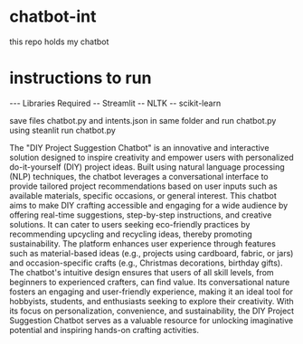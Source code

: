 # chatbot-int
this repo holds my chatbot
# instructions to run 
  --- Libraries Required
      -- Streamlit
      -- NLTK
      -- scikit-learn

 save files chatbot.py and intents.json in same folder and run chatbot.py using steanlit run chatbot.py

The "DIY Project Suggestion Chatbot" is an innovative and interactive solution designed to inspire creativity 
and empower users with personalized do-it-yourself (DIY) project ideas. Built using natural language 
processing (NLP) techniques, the chatbot leverages a conversational interface to provide tailored project 
recommendations based on user inputs such as available materials, specific occasions, or general interest.
This chatbot aims to make DIY crafting accessible and engaging for a wide audience by offering real-time 
suggestions, step-by-step instructions, and creative solutions. It can cater to users seeking eco-friendly 
practices by recommending upcycling and recycling ideas, thereby promoting sustainability. The platform 
enhances user experience through features such as material-based ideas (e.g., projects using cardboard, 
fabric, or jars) and occasion-specific crafts (e.g., Christmas decorations, birthday gifts).
The chatbot's intuitive design ensures that users of all skill levels, from beginners to experienced crafters, 
can find value. Its conversational nature fosters an engaging and user-friendly experience, making it an ideal 
tool for hobbyists, students, and enthusiasts seeking to explore their creativity. With its focus on 
personalization, convenience, and sustainability, the DIY Project Suggestion Chatbot serves as a valuable 
resource for unlocking imaginative potential and inspiring hands-on crafting activities.
